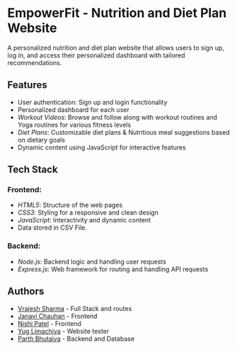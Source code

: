 # EmpowerFit - Nutrition and Diet Plan Website

A personalized nutrition and diet plan website that allows users to sign up, log in, and access their personalized dashboard with tailored recommendations.

## Features

- User authentication: Sign up and login functionality
- Personalized dashboard for each user
- *Workout Videos*: Browse and follow along with workout routines and Yoga routines for various fitness levels
- *Diet Plans*: Customizable diet plans & Nutritious meal suggestions based on dietary goals
- Dynamic content using JavaScript for interactive features

## Tech Stack

### Frontend:
- *HTML5*: Structure of the web pages
- *CSS3*: Styling for a responsive and clean design
- *JavaScript*: Interactivity and dynamic content
- Data stored in CSV File.
### Backend:

- *Node.js*: Backend logic and handling user requests
- *Express.js*: Web framework for routing and handling API requests

## Authors

- [Vrajesh Sharma](https://github.com/Vrajesh-Sharma) - Full Stack and routes
- [Janavi Chauhan](https://www.github.com/octokatherine) - Frontend
- [Nishi Patel](https://github.com/Nishi1195) - Frontend
- [Yug Limachiya](https://github.com/Yug3001) - Website tester
- [Parth Bhutaiya](https://github.com/Parth-Bhutaiya-06) - Backend and Database
